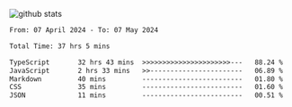 
![github stats](https://github-readme-stats.vercel.app/api?username=realmahd1&show_icons=true&theme=codeSTACKr&hide_rank=true&count_private=true)

<!--START_SECTION:waka-->

```txt
From: 07 April 2024 - To: 07 May 2024

Total Time: 37 hrs 5 mins

TypeScript       32 hrs 43 mins  >>>>>>>>>>>>>>>>>>>>>>---   88.24 %
JavaScript       2 hrs 33 mins   >>-----------------------   06.89 %
Markdown         40 mins         -------------------------   01.80 %
CSS              35 mins         -------------------------   01.60 %
JSON             11 mins         -------------------------   00.51 %
```

<!--END_SECTION:waka-->
